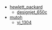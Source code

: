 * [hewlett_packard](hewlett_packard)
  * [designjet_650c](hewlett_packard/designjet_650c)
* [mutoh](mutoh)
  * [vj_1304](mutoh/vj_1304)
